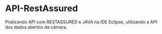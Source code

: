 
# API-RestAssured

Praticando API com RESTASSURED e JAVA na IDE Eclipse, utilizando a API dos dados abertos da câmara.
